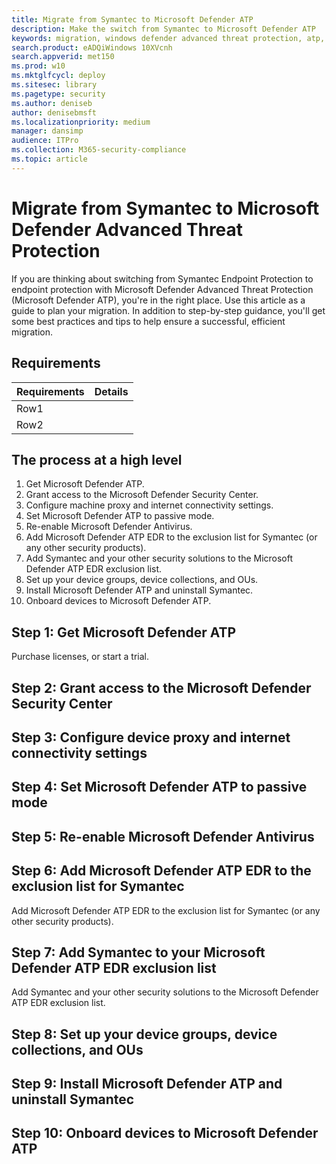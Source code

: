 ```yaml
---
title: Migrate from Symantec to Microsoft Defender ATP
description: Make the switch from Symantec to Microsoft Defender ATP
keywords: migration, windows defender advanced threat protection, atp, edr
search.product: eADQiWindows 10XVcnh
search.appverid: met150
ms.prod: w10
ms.mktglfcycl: deploy
ms.sitesec: library
ms.pagetype: security
ms.author: deniseb
author: denisebmsft
ms.localizationpriority: medium
manager: dansimp
audience: ITPro
ms.collection: M365-security-compliance 
ms.topic: article
---
```


# Migrate from Symantec to Microsoft Defender Advanced Threat Protection

If you are thinking about switching from Symantec Endpoint Protection to endpoint protection with Microsoft Defender Advanced Threat Protection (Microsoft Defender ATP), you're in the right place. Use this article as a guide to plan your migration. In addition to step-by-step guidance, you'll get some best practices and tips to help ensure a successful, efficient migration. 

## Requirements


|Requirements  |Details  |
|---------|---------|
|Row1     |         |
|Row2     |         |


## The process at a high level

1. Get Microsoft Defender ATP. 
2. Grant access to the Microsoft Defender Security Center. 
3. Configure machine proxy and internet connectivity settings.
4. Set Microsoft Defender ATP to passive mode.
5. Re-enable Microsoft Defender Antivirus.
6. Add Microsoft Defender ATP EDR to the exclusion list for Symantec (or any other security products).
7. Add Symantec and your other security solutions to the Microsoft Defender ATP EDR exclusion list.
8. Set up your device groups, device collections, and OUs.
9. Install Microsoft Defender ATP and uninstall Symantec.
10. Onboard devices to Microsoft Defender ATP.

## Step 1: Get Microsoft Defender ATP

Purchase licenses, or start a trial.

## Step 2: Grant access to the Microsoft Defender Security Center

## Step 3: Configure device proxy and internet connectivity settings

## Step 4: Set Microsoft Defender ATP to passive mode

## Step 5: Re-enable Microsoft Defender Antivirus

## Step 6: Add Microsoft Defender ATP EDR to the exclusion list for Symantec

Add Microsoft Defender ATP EDR to the exclusion list for Symantec (or any other security products).

## Step 7: Add Symantec to your Microsoft Defender ATP EDR exclusion list

Add Symantec and your other security solutions to the Microsoft Defender ATP EDR exclusion list.

## Step 8: Set up your device groups, device collections, and OUs

## Step 9: Install Microsoft Defender ATP and uninstall Symantec

## Step 10: Onboard devices to Microsoft Defender ATP


